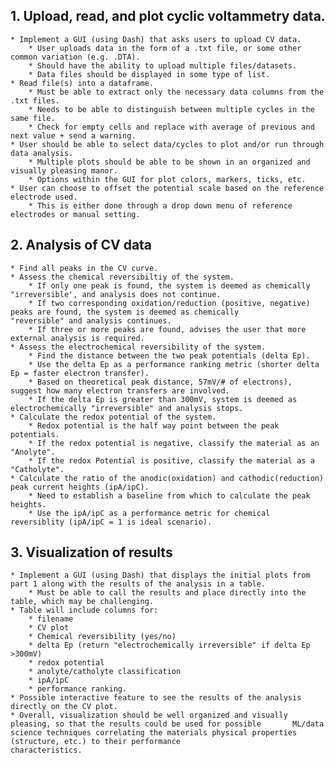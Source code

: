 ## 1. Upload, read, and plot cyclic voltammetry data.

	* Implement a GUI (using Dash) that asks users to upload CV data.
		* User uploads data in the form of a .txt file, or some other common variation (e.g. .DTA).
		* Should have the ability to upload multiple files/datasets.
		* Data files should be displayed in some type of list.   
	* Read file(s) into a dataframe.
		* Must be able to extract only the necessary data columns from the .txt files.
		* Needs to be able to distinguish between multiple cycles in the same file.
		* Check for empty cells and replace with average of previous and next value + send a warning.
	* User should be able to select data/cycles to plot and/or run through data analysis.
		* Multiple plots should be able to be shown in an organized and visually pleasing manor.
		* Options within the GUI for plot colors, markers, ticks, etc.      
	* User can choose to offset the potential scale based on the reference electrode used.
		* This is either done through a drop down menu of reference electrodes or manual setting.

## 2. Analysis of CV data 

	* Find all peaks in the CV curve.
	* Assess the chemical reversibiltiy of the system.
		* If only one peak is found, the system is deemed as chemically "irreversible', and analysis does not continue.
		* If two corresponding oxidation/reduction (positive, negative) peaks are found, the system is deemed as chemically        "reversible" and analysis continues.
		* If three or more peaks are found, advises the user that more external analysis is required.
	* Assess the electrochemical reversibility of the system.
		* Find the distance between the two peak potentials (delta Ep).
		* Use the delta Ep as a performance ranking metric (shorter delta Ep = faster electron transfer).
		* Based on theoretical peak distance, 57mV/# of electrons), suggest how many electron transfers are involved.        
		* If the delta Ep is greater than 300mV, system is deemed as electrochemically "irreversible" and analysis stops.      
	* Calculate the redox potential of the system.
		* Redox potential is the half way point between the peak potentials.
		* If the redox potential is negative, classify the material as an "Anolyte".
		* If the redox Potential is positive, classify the material as a "Catholyte".
	* Calculate the ratio of the anodic(oxidation) and cathodic(reduction) peak current heights (ipA/ipC).        
		* Need to establish a baseline from which to calculate the peak heights.
		* Use the ipA/ipC as a performance metric for chemical reversiblity (ipA/ipC = 1 is ideal scenario). 

## 3. Visualization of results

	* Implement a GUI (using Dash) that displays the initial plots from part 1 along with the results of the analysis in a table. 
		* Must be able to call the results and place directly into the table, which may be challenging.
	* Table will include columns for:
		* filename 
		* CV plot 
		* Chemical reversibility (yes/no) 
		* delta Ep (return "electrochemically irreversible" if delta Ep >300mV)
		* redox potential
		* anolyte/catholyte classification
		* ipA/ipC
		* performance ranking. 
	* Possible interactive feature to see the results of the analysis directly on the CV plot.
	* Overall, visualization should be well organized and visually pleasing, so that the results could be used for possible       ML/data science techniques correlating the materials physical properties (structure, etc.) to their performance                   characteristics. 
    
   